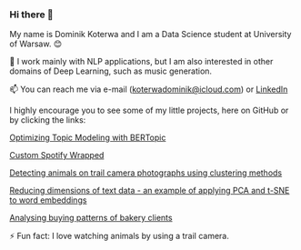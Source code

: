 ### Hi there 👋

<!--
**dkoterwa/dkoterwa** is a ✨ _special_ ✨ repository because its `README.md` (this file) appears on your GitHub profile.

Here are some ideas to get you started:

- 🔭 I’m currently working on ...
- 🌱 I’m currently learning ...
- 👯 I’m looking to collaborate on ...
- 🤔 I’m looking for help with ...
- 💬 Ask me about ...
- 📫 How to reach me: ...
- 😄 Pronouns: ...
- ⚡ Fun fact: ...
-->

My name is Dominik Koterwa and I am a Data Science student at University of Warsaw. :blush:

:seedling: I work mainly with NLP applications, but I am also interested in other domains of Deep Learning, such as music generation.

:mailbox: You can reach me via e-mail (koterwadominik@icloud.com) or [LinkedIn](https://www.linkedin.com/in/dominikkoterwa/)

I highly encourage you to see some of my little projects, here on GitHub or by clicking the links:

[Optimizing Topic Modeling with BERTopic](https://github.com/dkoterwa/optimizing_bertopic)

[Custom Spotify Wrapped](https://github.com/dkoterwa/spotify_app)

[Detecting animals on trail camera photographs using clustering methods](https://rpubs.com/dkoterwa/animals-detection-clustering)

[Reducing dimensions of text data - an example of applying PCA and t-SNE to word embeddings](https://github.com/dkoterwa/masters/blob/main/first%20semester/Unsupervised%20Learning/article_2/article.ipynb)

[Analysing buying patterns of bakery clients](https://rpubs.com/dkoterwa/association_rules_bakery)

:zap: Fun fact: I love watching animals by using a trail camera.

